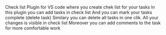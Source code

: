 Сheck list
Plugin for VS code where you create chek list for your tasks 
In this plugin you can add tasks in check list 
And you can mark your tasks complete (delete task)
Similary you can delete all tasks in one clik.
All your changes is visible in check list 
Moreover you can add comments to the task for more comfortable work 
